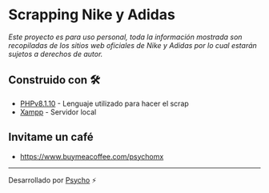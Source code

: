 # Scrapping Nike y Adidas

_Este proyecto es para uso personal, toda la información mostrada son recopiladas de los sitios web oficiales de Nike y Adidas por lo cual estarán sujetos a derechos de autor._

## Construido con 🛠️
* [PHPv8.1.10](#) - Lenguaje utilizado para hacer el scrap
* [Xampp](https://www.apachefriends.org/es/index.html) - Servidor local

## Invitame un café
* https://www.buymeacoffee.com/psychomx
---
Desarrollado por [Psycho](https://github.com/J0S3HDZ) ⚡
